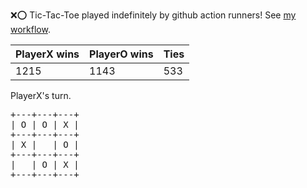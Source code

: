:x::o: Tic-Tac-Toe played indefinitely by github action runners! See [my workflow](.github/workflows/play.yaml).

|PlayerX wins|PlayerO wins|Ties|
|-|-|-|
|1215|1143|533|

PlayerX's turn.

<pre>
+---+---+---+
| O | O | X |
+---+---+---+
| X |   | O |
+---+---+---+
|   | O | X |
+---+---+---+
</pre>